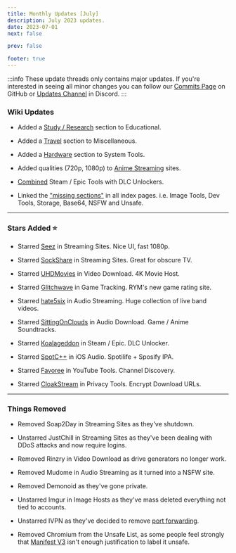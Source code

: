 ```yaml
---
title: Monthly Updates [July]
description: July 2023 updates.
date: 2023-07-01
next: false

prev: false

footer: true
---
```


<Post authors="nbats" />

:::info
These update threads only contains major updates. If you're interested
in seeing all minor changes you can follow our
[Commits Page](https://github.com/fmhy/FMHYedit/commits/main) on GitHub or
[Updates Channel](https://redd.it/17f8msf) in Discord.
:::

### Wiki Updates

- Added a [Study / Research](/edupiracyguide/#study--research) section to
  Educational.

- Added a [Travel](/miscguide/#travel) section to Miscellaneous.

- Added a [Hardware](/system-tools#hardware-tools) section to System Tools.

- Added qualities (720p, 1080p) to
  [Anime Streaming](/video/#anime-streaming) sites.

- [Combined](/gamingpiracyguide/#steam--epic) Steam / Epic Tools with DLC
  Unlockers.

- Linked the ["missing sections"](https://ibb.co/X8K2GTc) in all index pages.
  i.e. Image Tools, Dev Tools, Storage, Base64, NSFW and Unsafe.

---

### Stars Added ⭐

- Starred [Seez](/video/#multi-hosts) in Streaming Sites. Nice UI,
  fast 1080p.

- Starred [SockShare](/video/#dedicated-hosts) in Streaming Sites.
  Great for obscure TV.

- Starred [UHDMovies](/video/#download-sites) in Video Download. 4K
  Movie Host.

- Starred [Glitchwave](/gamingpiracyguide/#tracking--discovery) in Game
  Tracking. RYM's new game rating site.

- Starred [hate5six](/audiopiracyguide/#streaming-sites) in Audio Streaming.
  Huge collection of live band videos.

- Starred [SittingOnClouds](/audiopiracyguide/#download-sites) in Audio
  Download. Game / Anime Soundtracks.

- Starred [Koalageddon](/gamingpiracyguide/#steam--epic) in Steam / Epic. DLC
  Unlocker.

- Starred [SpotC++](/android-iosguide/#ios-audio) in iOS Audio. Spotilife +
  Sposify IPA.

- Starred [Favoree](/toolsguide/#youtube-tools) in YouTube Tools. Channel
  Discovery.

- Starred [CloakStream](/adblockvpnguide/#browser-tools) in Privacy Tools.
  Encrypt Download URLs.

---

### Things Removed

- Removed Soap2Day in Streaming Sites as they've shutdown.

- Unstarred JustChill in Streaming Sites as they've been dealing with DDoS
  attacks and now require logins.

- Removed Rinzry in Video Download as drive generators no longer work.

- Removed Mudome in Audio Streaming as it turned into a NSFW site.

- Removed Demonoid as they've gone private.

- Unstarred Imgur in Image Hosts as they've mass deleted everything not tied to
  accounts.

- Unstarred IVPN as they've decided to remove
  [port forwarding](https://www.ivpn.net/blog/gradual-removal-of-port-forwarding/).

- Removed Chromium from the Unsafe List, as some people feel strongly that
  [Manifest V3](https://www.eff.org/deeplinks/2021/12/chrome-users-beware-manifest-v3-deceitful-and-threatening)
  isn't enough justification to label it unsafe.
